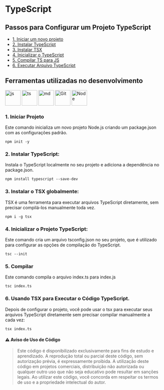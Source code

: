# **TypeScript**

## Passos para Configurar um Projeto TypeScript

- [1. Iniciar um novo projeto](#1-iniciar-projeto)
- [2. Instalar TypeScript](#2-instalar-typescript)
- [3. Instalar TSX](#3-instalar-o-tsx-globalmente)
- [4. Inicializar o TypeScript](#4-inicializar-o-projeto-typescript)
- [5. Compilar TS para JS](#5-compilar)
- [6. Executar Arquivo TypeScript](#6-usando-tsx-para-executar-o-código-typescript)

## Ferramentas utilizadas no desenvolvimento

<div align="auto">
    <a href="https://felipe0424.github.io/PortfolioDev/HTML/index.html"><img src="https://github.com/user-attachments/assets/3804386a-094d-42de-8a5d-f4dfb033ffba" alt="js" width="50"></a>
    <a href="https://felipe0424.github.io/PortfolioDev/HTML/index.html"><img src="https://github.com/user-attachments/assets/99565e92-5ce7-4298-ac67-95801f113f9f" alt="ts" width="50"></a>
    <a href="https://felipe0424.github.io/PortfolioDev/HTML/index.html"><img src="https://github.com/user-attachments/assets/64486d67-8973-4b62-bdfc-212cf9f16709" alt="md" width="50"></a>
    <a href="https://felipe0424.github.io/PortfolioDev/HTML/index.html"><img src="https://github.com/user-attachments/assets/d3813ef4-1409-40c9-9bfb-6e988f79b2c8" alt="Git" width="50"></a>
    <a href="https://felipe0424.github.io/PortfolioDev/HTML/index.html"><img src="https://github.com/user-attachments/assets/b03adba8-e155-4555-8737-2afaf449620d" alt="Node" width="50"></a>
</div>

### 1. Iniciar Projeto
Este comando inicializa um novo projeto Node.js criando um package.json com as configurações padrão.
```
npm init -y
```

### 2. Instalar TypeScript:
Instala o TypeScript localmente no seu projeto e adiciona a dependência no package.json.
```
npm install typescript --save-dev
```

### 3. Instalar o TSX globalmente:
TSX é uma ferramenta para executar arquivos TypeScript diretamente, sem precisar compilá-los manualmente toda vez.
```
npm i -g tsx
```

### 4. Inicializar o Projeto TypeScript:
Este comando cria um arquivo tsconfig.json no seu projeto, que é utilizado para configurar as opções de compilação do TypeScript.
```
tsc --init
```


### 5. Compilar
Este comando compila o arquivo index.ts para index.js
```
tsc index.ts
```

### 6. Usando TSX para Executar o Código TypeScript.
Depois de configurar o projeto, você pode usar o tsx para executar seus arquivos TypeScript diretamente sem precisar compilar manualmente a cada vez:
```
tsx index.ts
```

#### :warning: Aviso de Uso de Código
> Este código é disponibilizado exclusivamente para fins de estudo e aprendizado. A reprodução total ou parcial deste código, sem autorização prévia, é expressamente proibida. A utilização deste código em projetos comerciais, distribuição não autorizada ou qualquer outro uso que não seja educativo pode resultar em sanções legais. Ao utilizar este código, você concorda em respeitar os termos de uso e a propriedade intelectual do autor.